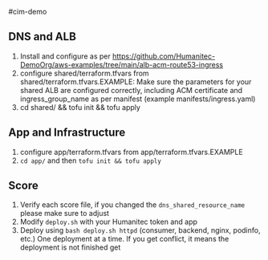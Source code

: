 #cim-demo

## DNS and ALB
1. Install and configure as per https://github.com/Humanitec-DemoOrg/aws-examples/tree/main/alb-acm-route53-ingress
1. configure shared/terraform.tfvars from shared/terraform.tfvars.EXAMPLE: Make sure the parameters for your shared ALB are configured correctly, including ACM certificate and ingress_group_name as per manifest (example manifests/ingress.yaml)
1. cd shared/ && tofu init && tofu apply

## App and Infrastructure
1. configure app/terraform.tfvars from app/terraform.tfvars.EXAMPLE
1. `cd app/` and then `tofu init && tofu apply`

##  Score
1. Verify each score file, if you changed the `dns_shared_resource_name` please make sure to adjust
1. Modify `deploy.sh` with your Humanitec token and app
1. Deploy using `bash deploy.sh httpd` (consumer, backend, nginx, podinfo, etc.) One deployment at a time. If you get conflict, it means the deployment is not finished get